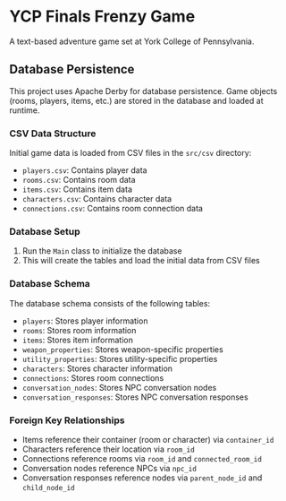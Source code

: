 # YCP Finals Frenzy Game

A text-based adventure game set at York College of Pennsylvania.

## Database Persistence

This project uses Apache Derby for database persistence. Game objects (rooms, players, items, etc.) are stored in the database and loaded at runtime.

### CSV Data Structure

Initial game data is loaded from CSV files in the `src/csv` directory:

- `players.csv`: Contains player data
- `rooms.csv`: Contains room data
- `items.csv`: Contains item data
- `characters.csv`: Contains character data
- `connections.csv`: Contains room connection data

### Database Setup

1. Run the `Main` class to initialize the database
2. This will create the tables and load the initial data from CSV files

### Database Schema

The database schema consists of the following tables:

- `players`: Stores player information
- `rooms`: Stores room information
- `items`: Stores item information
- `weapon_properties`: Stores weapon-specific properties
- `utility_properties`: Stores utility-specific properties
- `characters`: Stores character information
- `connections`: Stores room connections
- `conversation_nodes`: Stores NPC conversation nodes
- `conversation_responses`: Stores NPC conversation responses

### Foreign Key Relationships

- Items reference their container (room or character) via `container_id`
- Characters reference their location via `room_id`
- Connections reference rooms via `room_id` and `connected_room_id`
- Conversation nodes reference NPCs via `npc_id`
- Conversation responses reference nodes via `parent_node_id` and `child_node_id`
